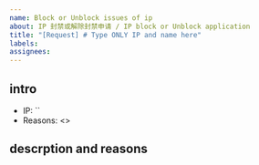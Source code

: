 ```yaml
---
name: Block or Unblock issues of ip
about: IP 封禁或解除封禁申请 / IP block or Unblock application
title: "[Request] # Type ONLY IP and name here"
labels:
assignees:
---
```

<!-- 请先阅读 Please read README.md first.-->
## intro
<!-- 请尽可能填写 -->
- IP: ``
- Reasons: <>
<!--block or unblock-->

## descrption and reasons
<!-- 请如实填写 -->


